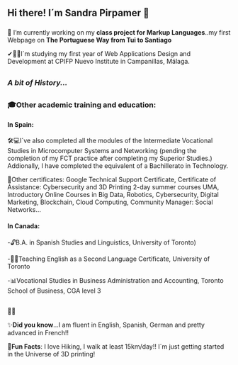 ## Hi there! I´m Sandra Pirpamer 👋
###
🔭 I’m currently working on my **class project for Markup Languages**..my first Webpage on **The Portuguese Way from Tui to Santiago** 

<!--
**spir611/spir611** is a ✨ _special_ ✨ repository because its `README.md` (this file) appears on your GitHub profile. -->

✔👩‍🎓I´m studying my first year of Web Applications Design and Development at CPIFP Nuevo Institute in Campanillas, Málaga.

<!--  -->

##



### *A bit of History...*



##
### 🎓Other academic training and education:

#### **In Spain**:
🛠💻I´ve also completed all the modules of the Intermediate Vocational Studies in Microcomputer Systems and Networking (pending the completion of my FCT practice after completing my Superior Studies.) Addionally, I have completed the equivalent of a Bachillerato in Technology.

📜Other certificates: Google Technical Support Certificate, Certificate of Assistance: Cybersecurity and 3D Printing 2-day summer courses UMA, Introductory Online Courses in Big Data, Robotics, Cybersecurity, Digital Marketing, Blockchain, Cloud Computing, Community Manager: Social Networks...

#### **In Canada**:
-🔓B.A. in Spanish Studies and Linguistics, University of Toronto)

-👩‍🏫Teaching English as a Second Language Certificate, University of Toronto

-📊Vocational Studies in Business Administration and Accounting, Toronto School of Business, CGA level 3

## 

🔎🔎



   

✨**Did you know**...I am fluent in English, Spanish, German and pretty advanced in French!!

🎉**Fun Facts**:  I love Hiking, I walk at least 15km/day!! I´m just getting started in the Universe of 3D printing! 
##


  
 
